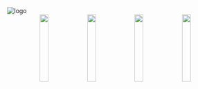 <picture>
  <source media="(prefers-color-scheme: dark)" srcset="https://github.com/sawyerf/Castafiore/assets/22857002/ad3f2f95-92d8-4b09-83fe-d0d9a4dd61e1#gh-dark-mode-only">
  <img alt="logo" src="https://github.com/sawyerf/Castafiore/assets/22857002/a6969f24-415a-497a-99ef-f2c9da432d27#gh-light-mode-only">
</picture>


<div align="center">
<img style="width: 20%; margin-right: 5px;" src="https://github.com/sawyerf/Castafiore/assets/22857002/9427318a-79ad-4b60-876f-275df971d287" />
<img style="width: 20%; margin-right: 5px;" src="https://github.com/sawyerf/Castafiore/assets/22857002/2a71c66e-260d-4dcd-9cdd-86b63eaf0ae1" />
<img style="width: 20%; margin-right: 5px;" src="https://github.com/sawyerf/Castafiore/assets/22857002/06f5acf0-b5e1-4416-a82d-4a41d08e4ff0" />
<img style="width: 20%; margin-right: 5px;" src="https://github.com/sawyerf/Castafiore/assets/22857002/8783a260-42f5-4e20-851f-46afb37878db" />
</div>
